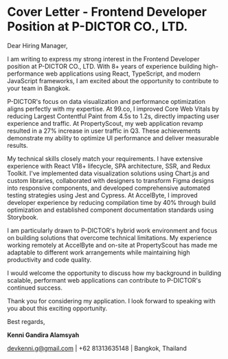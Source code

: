 # Cover Letter - Frontend Developer Position at P-DICTOR CO., LTD.

Dear Hiring Manager,

I am writing to express my strong interest in the Frontend Developer position at P-DICTOR CO., LTD. With 8+ years of experience building high-performance web applications using React, TypeScript, and modern JavaScript frameworks, I am excited about the opportunity to contribute to your team in Bangkok.

P-DICTOR's focus on data visualization and performance optimization aligns perfectly with my expertise. At 99.co, I improved Core Web Vitals by reducing Largest Contentful Paint from 4.5s to 1.2s, directly impacting user experience and traffic. At PropertyScout, my web application revamp resulted in a 27% increase in user traffic in Q3. These achievements demonstrate my ability to optimize UI performance and deliver measurable results.

My technical skills closely match your requirements. I have extensive experience with React V18+ lifecycle, SPA architecture, SSR, and Redux Toolkit. I've implemented data visualization solutions using Chart.js and custom libraries, collaborated with designers to transform Figma designs into responsive components, and developed comprehensive automated testing strategies using Jest and Cypress. At AccelByte, I improved developer experience by reducing compilation time by 40% through build optimization and established component documentation standards using Storybook.

I am particularly drawn to P-DICTOR's hybrid work environment and focus on building solutions that overcome technical limitations. My experience working remotely at AccelByte and on-site at PropertyScout has made me adaptable to different work arrangements while maintaining high productivity and code quality.

I would welcome the opportunity to discuss how my background in building scalable, performant web applications can contribute to P-DICTOR's continued success.

Thank you for considering my application. I look forward to speaking with you about this exciting opportunity.

Best regards,

**Kenni Gandira Alamsyah**

devkenni.g@gmail.com | +62 81313635148 | Bangkok, Thailand
